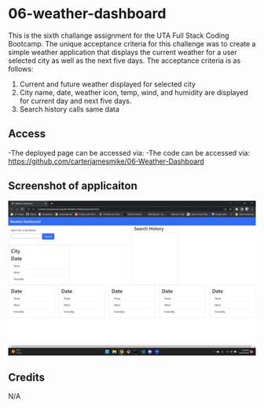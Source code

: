 # 06-weather-dashboard
This is the sixth challange assignment for the UTA Full Stack Coding Bootcamp. The unique acceptance criteria for this challenge was to create a simple weather application that displays the current weather for a user selected city as well as the next five days. The acceptance criteria is as follows:
1. Current and future weather displayed for selected city
2. City name, date, weather icon, temp, wind, and humidity are displayed for current day and next five days.
3. Search history calls same data


## Access
-The deployed page can be accessed via: 
-The code can be accessed via: https://github.com/carterjamesmike/06-Weather-Dashboard

## Screenshot of applicaiton
![Screenshot of application](./assests/images/06-weather-dashboard.jpg)

## Credits
N/A